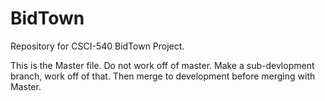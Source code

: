 # BidTown
Repository for CSCI-540 BidTown Project.

This is the Master file. Do not work off of master. Make a sub-devlopment branch, work off of that. Then merge to development before 
merging with Master.
